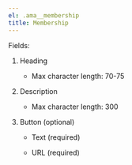 ```yaml
---
el: .ama__membership
title: Membership
---
```

Fields:

1. Heading

    * Max character length: 70-75

2. Description

    * Max character length: 300

3. Button (optional)

    * Text (required)

    * URL (required)
